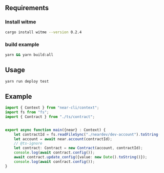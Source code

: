 ## Requirements 

### Install witme

```bash
cargo install witme --version 0.2.4
```

### build example
```bash
yarn && yarn build:all
```

## Usage

```bash
yarn run deploy test
```


## Example 

```typescript
import { Context } from "near-cli/context";
import fs from "fs";
import { Contract } from "./ts/contract";


export async function main({near} : Context) {
    let contractId = fs.readFileSync("./neardev/dev-account").toString();
    let account = await near.account(contractId);
    // @ts-ignore
    let contract: Contract = new Contract(account, contractId);
    console.log(await contract.config());
    await contract.update_config({value: new Date().toString()});
    console.log(await contract.config());
}
```
